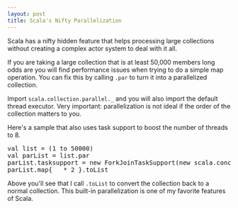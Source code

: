 ```yaml
---
layout: post
title: Scala's Nifty Parallelization
---
```


Scala has a nifty hidden feature that helps processing large collections without creating a complex actor system to deal with it all.

If you are taking a large collection that is at least 50,000 members long odds are you will find performance issues when trying to do a simple map operation. You can fix this by calling <code>.par</code> to turn it into a parallelized collection.

Import <code>scala.collection.parallel._</code> and you will also import the default thread executor. Very important: parallelization is not ideal if the order of the collection matters to you.

Here's a sample that also uses task support to boost the number of threads to 8.

<pre>
val list = (1 to 50000)
val parList = list.par 
parList.tasksupport = new ForkJoinTaskSupport(new scala.concurrent.forkjoin.ForkJoinPool(8))
parList.map{ _ * 2 }.toList
</pre>

Above you'll see that I call <code>.toList</code> to convert the collection back to a normal collection. This built-in parallelization is one of my favorite features of Scala.